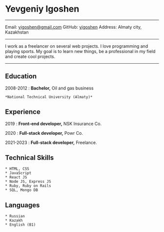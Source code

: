 Yevgeniy Igoshen
============

-------------------     ----------------------------
Email:                       yigoshen@gmail.com
GitHub:                      [yigoshen](https://github.com/YIgoshen)
Address:                    Almaty city, Kazakhstan
-------------------     ----------------------------
I work as a freelancer on several web projects. I love programming and playing sports. My goal is to learn new things, be a professional in my field and create cool projects.
-------------------     ----------------------------

Education
---------

2008-2012
:   **Bachelor,** Oil and gas business

    *National Technical University (Almaty)*


Experience
----------

2019
:   **Front-end developer,** NSK Insurance Co.

2020
:   **Full-stack developer,** Powr Co.

2021-2023
:   **Full-stack developer,** Freelance.

Technical Skills
--------------------

    * HTML, CSS
    * JavaScript
    * React JS
    * Node JS, Express JS
    * Ruby, Ruby on Rails
    * SQL, Mongo DB

Languages
----------------------------------------


    * Russian
    * Kazakh
    * English (B1)

